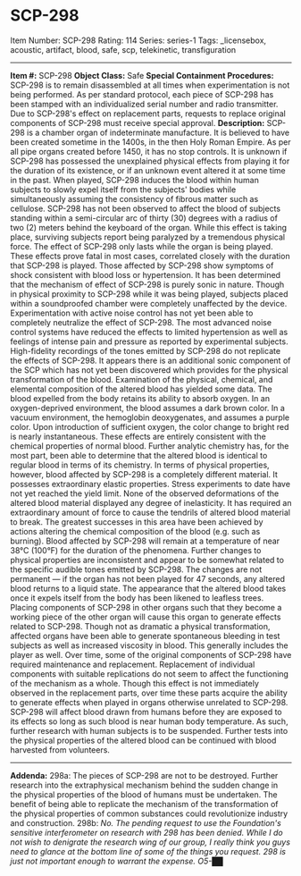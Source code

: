 # SCP-298
Item Number: SCP-298
Rating: 114
Series: series-1
Tags: _licensebox, acoustic, artifact, blood, safe, scp, telekinetic, transfiguration

---

**Item #:** SCP-298
**Object Class:** Safe
**Special Containment Procedures:** SCP-298 is to remain disassembled at all times when experimentation is not being performed. As per standard protocol, each piece of SCP-298 has been stamped with an individualized serial number and radio transmitter. Due to SCP-298's effect on replacement parts, requests to replace original components of SCP-298 must receive special approval.
**Description:** SCP-298 is a chamber organ of indeterminate manufacture. It is believed to have been created sometime in the 1400s, in the then Holy Roman Empire. As per all pipe organs created before 1450, it has no stop controls. It is unknown if SCP-298 has possessed the unexplained physical effects from playing it for the duration of its existence, or if an unknown event altered it at some time in the past.
When played, SCP-298 induces the blood within human subjects to slowly expel itself from the subjects' bodies while simultaneously assuming the consistency of fibrous matter such as cellulose. SCP-298 has not been observed to affect the blood of subjects standing within a semi-circular arc of thirty (30) degrees with a radius of two (2) meters behind the keyboard of the organ. While this effect is taking place, surviving subjects report being paralyzed by a tremendous physical force. The effect of SCP-298 only lasts while the organ is being played. These effects prove fatal in most cases, correlated closely with the duration that SCP-298 is played. Those affected by SCP-298 show symptoms of shock consistent with blood loss or hypertension.
It has been determined that the mechanism of effect of SCP-298 is purely sonic in nature. Though in physical proximity to SCP-298 while it was being played, subjects placed within a soundproofed chamber were completely unaffected by the device. Experimentation with active noise control has not yet been able to completely neutralize the effect of SCP-298. The most advanced noise control systems have reduced the effects to limited hypertension as well as feelings of intense pain and pressure as reported by experimental subjects.
High-fidelity recordings of the tones emitted by SCP-298 do not replicate the effects of SCP-298. It appears there is an additional sonic component of the SCP which has not yet been discovered which provides for the physical transformation of the blood.
Examination of the physical, chemical, and elemental composition of the altered blood has yielded some data. The blood expelled from the body retains its ability to absorb oxygen. In an oxygen-deprived environment, the blood assumes a dark brown color. In a vacuum environment, the hemoglobin deoxygenates, and assumes a purple color. Upon introduction of sufficient oxygen, the color change to bright red is nearly instantaneous. These effects are entirely consistent with the chemical properties of normal blood. Further analytic chemistry has, for the most part, been able to determine that the altered blood is identical to regular blood in terms of its chemistry.
In terms of physical properties, however, blood affected by SCP-298 is a completely different material. It possesses extraordinary elastic properties. Stress experiments to date have not yet reached the yield limit. None of the observed deformations of the altered blood material displayed any degree of inelasticity. It has required an extraordinary amount of force to cause the tendrils of altered blood material to break. The greatest successes in this area have been achieved by actions altering the chemical composition of the blood (e.g. such as burning). Blood affected by SCP-298 will remain at a temperature of near 38°C (100°F) for the duration of the phenomena.
Further changes to physical properties are inconsistent and appear to be somewhat related to the specific audible tones emitted by SCP-298. The changes are not permanent — if the organ has not been played for 47 seconds, any altered blood returns to a liquid state. The appearance that the altered blood takes once it expels itself from the body has been likened to leafless trees.
Placing components of SCP-298 in other organs such that they become a working piece of the other organ will cause this organ to generate effects related to SCP-298. Though not as dramatic a physical transformation, affected organs have been able to generate spontaneous bleeding in test subjects as well as increased viscosity in blood. This generally includes the player as well.
Over time, some of the original components of SCP-298 have required maintenance and replacement. Replacement of individual components with suitable replications do not seem to affect the functioning of the mechanism as a whole. Though this effect is not immediately observed in the replacement parts, over time these parts acquire the ability to generate effects when played in organs otherwise unrelated to SCP-298.
SCP-298 will affect blood drawn from humans before they are exposed to its effects so long as such blood is near human body temperature. As such, further research with human subjects is to be suspended. Further tests into the physical properties of the altered blood can be continued with blood harvested from volunteers.
* * *
**Addenda:**
298a: The pieces of SCP-298 are not to be destroyed. Further research into the extraphysical mechanism behind the sudden change in the physical properties of the blood of humans must be undertaken. The benefit of being able to replicate the mechanism of the transformation of the physical properties of common substances could revolutionize industry and construction.
298b: _No. The pending request to use the Foundation's sensitive interferometer on research with 298 has been denied. While I do not wish to denigrate the research wing of our group, I really think you guys need to glance at the bottom line of some of the things you request. 298 is just not important enough to warrant the expense._
_O5-██_